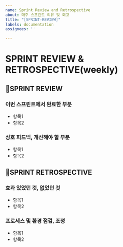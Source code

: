 ```yaml
---
name: Sprint Review and Retrospective
about: 매주 스프린트 리뷰 및 회고
title: "[SPRINT-REVIEW]"
labels: documentation
assignees: ''

---
```


# SPRINT REVIEW & RETROSPECTIVE(weekly)

## 🔮SPRINT REVIEW
### 이번 스프린트에서 완료한 부분
- 항목1
- 항목2

### 상호 피드백, 개선해야 할 부분
- 항목1
- 항목2

## 🔮SPRINT RETROSPECTIVE
### 효과 있었던 것, 없었던 것
- 항목1
- 항목2

### 프로세스 및 환경 점검, 조정
- 항목1
- 항목2
